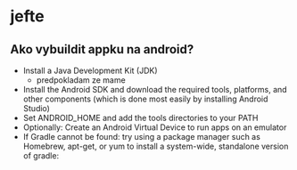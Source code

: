 # jefte

##  Ako vybuildit appku na android?

* Install a Java Development Kit (JDK) 
  * predpokladam ze mame
* Install the Android SDK and download the required tools, platforms, and other components (which is done most easily by installing Android Studio)
* Set ANDROID_HOME and add the tools directories to your PATH
* Optionally: Create an Android Virtual Device to run apps on an emulator
* If Gradle cannot be found: try using a package manager such as Homebrew, apt-get, or yum to install a system-wide, standalone version of gradle:

